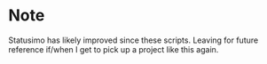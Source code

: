 # Note
Statusimo has likely improved since these scripts. Leaving for future reference if/when I get to pick up a project like this again.